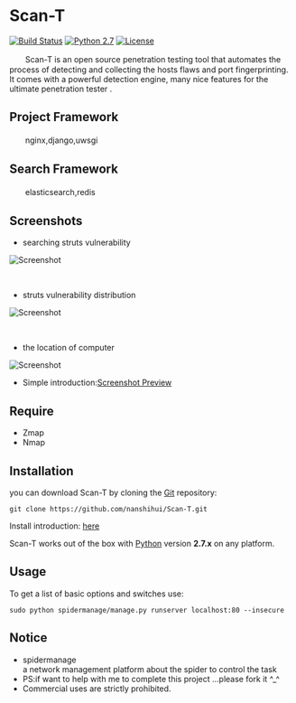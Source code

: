 # Scan-T

[![Build Status](https://nanshihui.github.io/public/status.svg)](https://nanshihui.github.io/2016/01/21/ToolForSpider%E7%AE%80%E4%BB%8B/) [![Python 2.7](https://nanshihui.github.io/public/python.svg)](https://www.python.org/) [![License](https://nanshihui.github.io/public/license.svg)](https://nanshihui.github.io/2016/01/21/ToolForSpider%E7%AE%80%E4%BB%8B/) 

　　Scan-T is an open source penetration testing tool that automates the process of detecting and collecting the hosts flaws and port fingerprinting. It comes with a powerful detection engine, many nice features for the ultimate penetration tester .

Project Framework
----
　　nginx,django,uwsgi

Search Framework
----
　　elasticsearch,redis

Screenshots
----
* searching struts vulnerability 

![Screenshot](https://nanshihui.github.io/public/struts.png)

</br>

* struts vulnerability distribution

![Screenshot](https://nanshihui.github.io/public/locate.png)

</br>

* the location of computer

![Screenshot](https://nanshihui.github.io/public/mapshow.png)


* Simple introduction:[Screenshot Preview](https://nanshihui.github.io/2016/01/21/ToolForSpider%E7%AE%80%E4%BB%8B/)

Require
----
* Zmap
* Nmap

Installation
----

you can download Scan-T by cloning the [Git](https://github.com/nanshihui/Scan-T) repository:

    git clone https://github.com/nanshihui/Scan-T.git
    
Install introduction: [here](https://github.com/nanshihui/Scan-T/wiki/Install-introduction)

Scan-T works out of the box with [Python](http://www.python.org/download/) version  **2.7.x** on any platform.

Usage
----

To get a list of basic options and switches use:

    sudo python spidermanage/manage.py runserver localhost:80 --insecure
    
Notice
----
* spidermanage     
a network management platform about the spider to control the task 
* PS:if want to help with me to complete this project ...please fork it ^_^  
* Commercial uses are strictly prohibited.





